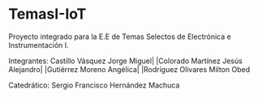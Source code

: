 # TemasI-IoT
Proyecto integrado para la E.E de Temas Selectos de Electrónica e Instrumentación I.

Integrantes:
  Castillo Vásquez Jorge Miguel|
  |Colorado Martínez Jesús Alejandro|
  |Gutiérrez Moreno Angélica|
  |Rodríguez Olivares Milton Obed

Catedrático: Sergio Francisco Hernández Machuca

